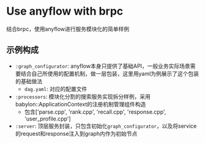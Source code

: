 # Use anyflow with brpc

结合brpc，使用anyflow进行服务模块化的简单样例

## 示例构成
- `:graph_configurator`: anyflow本身只提供了基础API，一般业务实际场景需要结合自己所使用的配置机制，做一层包装，这里用yaml为例展示了这个包装的基础做法
  - `dag.yaml`: 对应的配置文件
- `:processors`: 模块化分割的搜索服务实现拆分样例，采用babylon::ApplicationContext的注册机制管理组件构造
  - 包含['parse.cpp', 'rank.cpp', 'recall.cpp', 'response.cpp', 'user_profile.cpp']
- `:server`: 顶层服务封装，只包含初始化`graph_configurator`，以及将service的request和response注入到graph内作为初始节点
